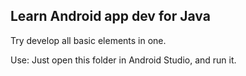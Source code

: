 ## Learn Android app dev for Java
Try develop all basic elements in one.

Use: Just open this folder in Android Studio, and run it.